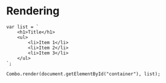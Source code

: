 # Rendering

    var list = `
        <h1>Title</h1>
        <ul>
            <li>Item 1</li>
            <li>Item 2</li>
            <li>Item 3</li>
        </ul>
    `;
    
    Combo.render(document.getElementById("container"), list);
